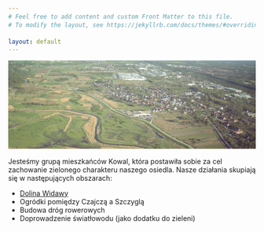 ```yaml
---
# Feel free to add content and custom Front Matter to this file.
# To modify the layout, see https://jekyllrb.com/docs/themes/#overriding-theme-defaults

layout: default
---
```


![Kowale z lotu ptaka](/assets/img/banner01.jpg)

Jesteśmy grupą mieszkańców Kowal, która postawiła sobie za cel zachowanie zielonego charakteru naszego osiedla.
Nasze działania skupiają się w następujących obszarach:
* [Dolina Widawy](/widawa/)
* Ogródki pomiędzy Czajczą a Szczyglą
* Budowa dróg rowerowych
* Doprowadzenie światłowodu (jako dodatku do zieleni)
